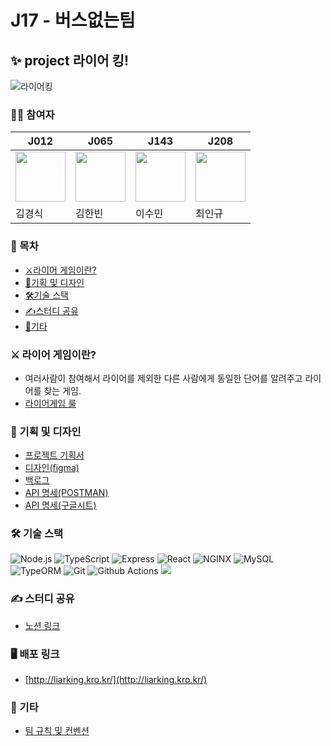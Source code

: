# J17 - 버스없는팀
## ✨ project 라이어 킹!
![라이어킹](https://user-images.githubusercontent.com/75592009/139189863-fe41eb9e-8cb3-4739-b279-d81ba4c783e4.jpg)

### 🙍‍♂️ 참여자

|J012|J065|J143|J208|
|-|-|-|-|
|<img src="https://avatars.githubusercontent.com/u/83746849?s=64&v=4" width="80px" height="80px">|<img src="https://avatars.githubusercontent.com/u/15135565?s=64&v=4" width="80px" height="80px">|<img src="https://avatars.githubusercontent.com/u/87405529?s=64&v=4" width="80px" height="80px">|<img src="https://avatars.githubusercontent.com/u/75592009?s=64&v=4" width="80px" height="80px">|
|김경식|김한빈|이수민|최인규|

### 📑 목차
- [⚔️라이어 게임이란?](#-라이어-게임이란?)
- [🎨기획 및 디자인](#-기획-및-디자인)
- [🛠️기술 스택](#-기술-스택)
- [✍️스터디 공유](#-스터디-공유)
- [📌기타](#-기타)

### ⚔️ 라이어 게임이란?
- 여러사람이 참여해서 라이어를 제외한 다른 사람에게 동일한 단어를 알려주고 라이어를 찾는 게임.
- [라이어게임 룰](https://m.blog.naver.com/madidaacc/221963552615)

### 🎨 기획 및 디자인
- [프로젝트 기획서](https://github.com/boostcampwm-2021/WEB17/wiki/%ED%94%84%EB%A1%9C%EC%A0%9D%ED%8A%B8-%EA%B8%B0%ED%9A%8D%EC%84%9C)
- [디자인(figma)](https://www.figma.com/file/L87pZSl2LScAcMvAz7hrgX/Web17-%EB%B2%84%EC%8A%A4%EC%97%86%EB%8A%94%ED%8C%80)
- [백로그](https://docs.google.com/spreadsheets/d/1cC2TxJ4erFBsuq4bkKqv3V4KO6FwedPEPYoUufhIlGM/edit#gid=0)
- [API 명세(POSTMAN)](https://documenter.getpostman.com/view/18161030/UVByJVs7)
- [API 명세(구글시트)](https://docs.google.com/spreadsheets/d/1chXj4nxNpR0ixQQptPynn0U-j0YTff6hKcpEC-_AO-U/edit#gid=0)

### 🛠️ 기술 스택
![Node.js](https://img.shields.io/badge/Node.js-v14.18.1-%23339933?style=flat&logo=Node.js&logoColor=white) ![TypeScript](https://img.shields.io/badge/TypeScript-%233178C6?style=flat&logo=TypeScript&logoColor=white) ![Express](https://img.shields.io/badge/Express-v4.16.1-%23000000?style=flat&logo=Express&logoColor=white) 
![React](https://img.shields.io/badge/React-%2361DAFB?style=flat&logo=React&logoColor=white) ![NGINX](https://img.shields.io/badge/NGINX-%23009639?style=flat&logo=NGINX&logoColor=white) ![MySQL](https://img.shields.io/badge/MySQL-%234479A1?style=flat&logo=MySQL&logoColor=white) ![TypeORM](https://img.shields.io/badge/TypeORM-f36c21) 
![Git](https://img.shields.io/badge/Git-%23F05032?style=flat&logo=Git&logoColor=white) ![Github Actions](https://img.shields.io/badge/Github%20Actions-%232088FF?style=flat&logo=Github%20Actions&logoColor=white) <img src="https://img.shields.io/badge/Naver_Cloud_Platform-0.0.0-03C75A?logo=Naver">

### ✍️ 스터디 공유
- [노션 링크](https://diligent-yak-42a.notion.site/J17-e6a96c803671471aad45473f83f1468b)

### 🖥 배포 링크
- [http://liarking.kro.kr/](http://liarking.kro.kr/)

### 📌 기타
- [팀 규칙 및 컨벤션](https://github.com/boostcampwm-2021/WEB17/wiki/%ED%8C%80-%EA%B7%9C%EC%B9%99)

